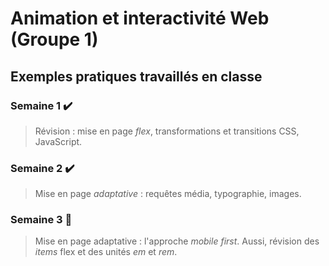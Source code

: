 # Animation et interactivité Web (Groupe 1)
## Exemples pratiques travaillés en classe

### Semaine 1 :heavy_check_mark:
>Révision : mise en page *flex*, transformations et transitions CSS, JavaScript.

### Semaine 2 :heavy_check_mark:
>Mise en page *adaptative* : requêtes média, typographie, images.

### Semaine 3 :construction:
>Mise en page adaptative : l'approche *mobile first*. Aussi, révision des *items* flex et des unités *em* et *rem*.